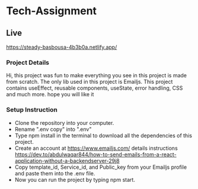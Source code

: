 # Tech-Assignment

## Live

https://steady-basbousa-4b3b0a.netlify.app/

### Project Details

Hi, this project was fun to make everything you see in this project is made from scratch. The only lib used in this project is Emailjs.
This project contains useEffect, reusable components, useState, error handling, CSS and much more. hope you will like it

### Setup Instruction

- Clone the repository into your computer.
- Rename ".env copy" into ".env"
- Type npm install in the terminal to download all the dependencies of this project.
- Create an account at https://www.emailjs.com/ details instructions https://dev.to/abdulwaqar844/how-to-send-emails-from-a-react-application-without-a-backendserver-29j8
- Copy template_id, Service_id, and Public_key from your Emailjs profile and paste them into the .env file.
- Now you can run the project by typing npm start.
